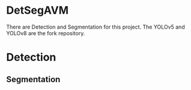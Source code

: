# DetSegAVM
There are Detection and Segmentation for this project.
The YOLOv5 and YOLOv8 are the fork repository.

# Detection


## Segmentation
